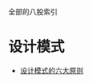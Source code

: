 全部的八股索引
# 设计模式
- [设计模式的六大原则](https://github.com/ZHDXZZQ/Interview-Study/blob/master/八股/设计模式/设计模式的概念#设计模式的六大原则)